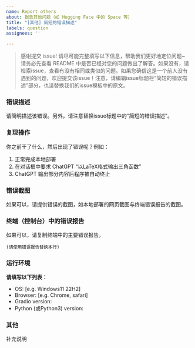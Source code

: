 ```yaml
---
name: Report others
about: 报告其他问题（如 Hugging Face 中的 Space 等）
title: "[其他] 简短的错误描述"
labels: question
assignees: ''

---
```


> 感谢提交 issue! 请尽可能完整填写以下信息，帮助我们更好地定位问题~ 
> 请务必先查看 README 中是否已经对您的问题做出了解答。如果没有，请检索issue，查看有没有相同或类似的问题。如果您确信这是一个前人没有遇到的问题，欢迎提交该issue！注意，请编辑issue标题栏“简短的错误描述”部分，也请替换我们的issue模板中的原文。

### 错误描述
请简明描述该错误。另外，请注意替换issue标题中的“简短的错误描述”。

### 复现操作
你之前干了什么，然后出现了错误呢？例如：
1. 正常完成本地部署
2. 在对话框中要求 ChatGPT “以LaTeX格式输出三角函数”
3. ChatGPT 输出部分内容后程序被自动终止

### 错误截图
如果可以，请提供错误的截图，如本地部署的网页截图与终端错误报告的截图。

### 终端（控制台）中的错误报告
如果可以，请复制终端中的主要错误报告。

```console
(请使用错误报告替换本行)
```

### 运行环境
**请填写以下列表：**

 - OS: [e.g. Windows11 22H2]
 - Browser: [e.g. Chrome, safari]
 - Gradio version:
 - Python (或Python3) version:

### 其他
补充说明
